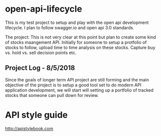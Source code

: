 # open-api-lifecycle
This is my test project to setup and play with the open api development lifecycle. 
I plan to follow swagger.io and open api 3.0 standards.

The project: This is not very clear at this point but plan to create some kind of stocks maangement API. Initially for someone to setup a protfolio of stocks to follow, upload time to 
time analysis on these stocks. Capture buy vs. hold vs. sell decision points etc. 

## Project Log - 8/5/2018
Since the goals of longer term API project are still forming and the main objective of the project
is to setup a good tool set to do modern API application development, we will start will setting 
up a portfolio of tracked stocks that someone can pull down for review. 

# API style guide
http://apistylebook.com

